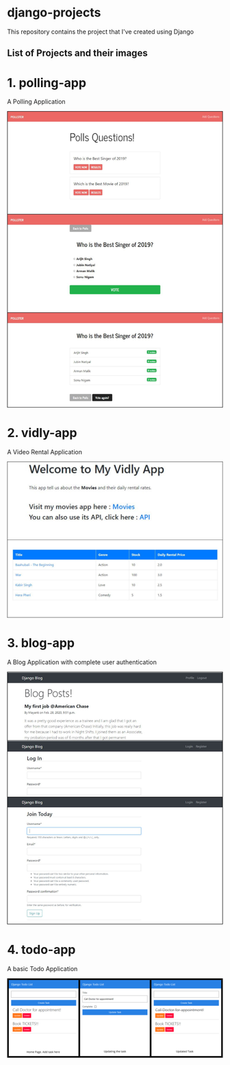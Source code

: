 # django-projects
This repository contains the project that I've created using Django

## List of Projects and their images

# 1. polling-app
A Polling Application

![Poll Application](https://github.com/MayankValechha/django-projects/blob/master/_imgs/poll_app.JPG)

# 2. vidly-app
A Video Rental Application

![Poll Application](https://github.com/MayankValechha/django-projects/blob/master/_imgs/vidly_app.JPG)

# 3. blog-app
A Blog Application with complete user authentication

![Poll Application](https://github.com/MayankValechha/django-projects/blob/master/_imgs/blog_app.JPG)

# 4. todo-app
A basic Todo Application

![Poll Application](https://github.com/MayankValechha/django-projects/blob/master/_imgs/todo_app.JPG)
